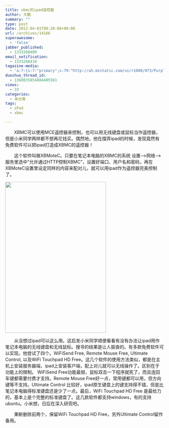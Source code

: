 ```yaml
---
title: xbmc的ipad遥控器
author: 大鹏
summary: ""
type: post
date: 2012-04-01T08:20:08+00:00
url: /archives/14166
superawesome:
  - 'false'
jabber_published:
  - 1333268409
email_notification:
  - 1333268410
tagazine-media:
  - 'a:7:{s:7:"primary";s:79:"http://a5.mzstatic.com/us/r1000/073/Purple/81/c1/bb/mzl.aodrsuct.320x480-75.jpg";s:6:"images";a:1:{s:79:"http://a5.mzstatic.com/us/r1000/073/Purple/81/c1/bb/mzl.aodrsuct.320x480-75.jpg";a:6:{s:8:"file_url";s:79:"http://a5.mzstatic.com/us/r1000/073/Purple/81/c1/bb/mzl.aodrsuct.320x480-75.jpg";s:5:"width";s:3:"320";s:6:"height";s:3:"480";s:4:"type";s:5:"image";s:4:"area";s:6:"153600";s:9:"file_path";s:0:"";}}s:6:"videos";a:0:{}s:11:"image_count";s:1:"1";s:6:"author";s:8:"15846293";s:7:"blog_id";s:8:"15314187";s:9:"mod_stamp";s:19:"2012-04-01 08:22:45";}'
duoshuo_thread_id:
  - 1360835854884405501
views:
  - 33
categories:
  - 未分类
tags:
  - iPad
  - xbmc

---
```

　　XBMC可以使用MCE遥控器来控制，也可以用无线键盘或鼠标当作遥控器，但是小米同学两样都不想再花钱买。偶然地，他在摆弄ipad的时候，发现竟然有免费软件可以把ipad打造成XBMC的遥控器！
  
　　这个软件叫做XBMoteC。只要在笔记本电脑的XBMC的系统 设置&#8212;>网络&#8212;>服务里选中“允许通过HTTP控制XBMC”，设置好端口、用户名和密码，再在XBMoteC设置里设定同样的内容来配对儿，就可以用ipad作为遥控器完美控制了。
  
<img alt="" src="http://a5.mzstatic.com/us/r1000/073/Purple/81/c1/bb/mzl.aodrsuct.320x480-75.jpg" title="xbmotec" class="alignnone" width="320" height="480" />
  
　　从没想过ipad可以这么用。这启发小米同学顺便看看有没有办法让ipad用作笔记本电脑的无线键盘和无线鼠标。搜寻的结果是让人振奋的。有多款免费软件可以实现。他尝试了四个。WiFiSend Free, Remote Mouse Free, Ultimate Control, 以及WiFi Touchpad HD Free。这几个软件的使用方法类似，都是在主机上安装服务器端，ipad上安装客户端，配上对儿就可以无线操作了。区别在于功能上的限制。 WiFiSend Free功能最弱，鼠标双击一下程序就死了，而且连回车键都需要付费才支持。Remote Mouse Free好一点，常用键都可以用，但方向键等不支持。Ultimate Control 比较好，ipad原生键盘上的键支持得不错，但是比笔记本电脑得标准键盘还是少了一点。最后，WiFi Touchpad HD Free 是最给力的，基本上是个完整的标准键盘了。这几款软件都支持windows，有的支持ubuntu。小米想，日后在深入研究吧。
  
　　果断删除前两个，保留WiFi Touchpad HD Free，另外Ultimate Control留作备用。
